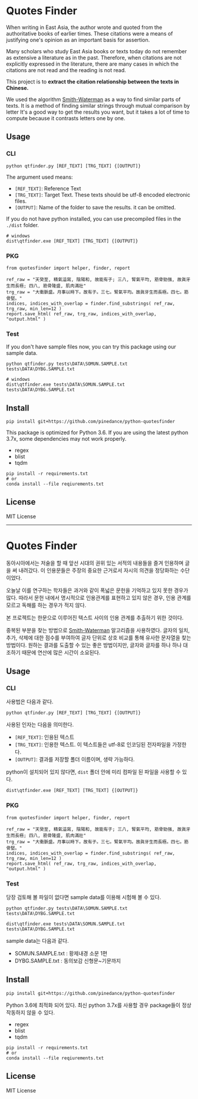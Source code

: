 # Quotes Finder

When writing in East Asia, the author wrote and quoted from the authoritative books of earlier times. These citations were a means of justifying one's opinion as an important basis for assertion.

Many scholars who study East Asia books or texts today do not remember as extensive a literature as in the past. Therefore, when citations are not explicitly expressed in the literature, there are many cases in which the citations are not read and the reading is not read.

This project is to __extract the citation relationship between the texts in Chinese.__

We used the algorithm [Smith-Waterman](https://en.wikipedia.org/wiki/Smith%E2%80%93Waterman_algorithm) as a way to find similar parts of texts. It is a method of finding similar strings through mutual comparison by letter It's a good way to get the results you want, but it takes a lot of time to compute because it contrasts letters one by one.

## Usage

### CLI

```
python qtfinder.py [REF_TEXT] [TRG_TEXT] {[OUTPUT]}
```

The argument used means:

* `[REF_TEXT]`: Reference Text
* `[TRG_TEXT]`: Target Text. These texts should be utf-8 encoded electronic files.
* `[OUTPUT]`: Name of the folder to save the results. it can be omitted.

If you do not have python installed, you can use precompiled files in the `./dist` folder.

```
# windows
dist\qtfinder.exe [REF_TEXT] [TRG_TEXT] {[OUTPUT]}
```

### PKG

```
from quotesfinder import helper, finder, report

ref_raw = "天癸至, 精氣溢寫, 陰陽和, 故能有子; 三八, 腎氣平均, 筋骨勁强, 故眞牙生而長極; 四八, 筋骨隆盛, 肌肉滿壯"
trg_raw = "大衝脈盛。月事以時下。故有子。三七。腎氣平均。故眞牙生而長極。四七。筋骨堅。"
indices, indices_with_overlap = finder.find_substrings( ref_raw, trg_raw, min_len=12 )
report.save_html( ref_raw, trg_raw, indices_with_overlap, "output.html" )
```

### Test

If you don't have sample files now, you can try this package using our sample data.

```
python qtfinder.py tests\DATA\SOMUN.SAMPLE.txt tests\DATA\DYBG.SAMPLE.txt
```

```
# windows
dist\qtfinder.exe tests\DATA\SOMUN.SAMPLE.txt tests\DATA\DYBG.SAMPLE.txt
```



## Install

```
pip install git+https://github.com/pinedance/python-quotesfinder
```

This package is optimized for Python 3.6. If you are using the latest python 3.7x, some dependencies may not work properly.

* regex
* blist
* tqdm


```
pip install -r requirements.txt
# or
conda install --file reqiurements.txt
```


## License

MIT License


***

# Quotes Finder

동아시아에서는 저술을 할 때 앞선 시대의 권위 있는 서적의 내용들을 즐겨 인용하며 글을 써 내려갔다. 이 인용문들은 주장의 중요한 근거로서 자시의 의견을 정당화하는 수단이었다.

오늘날 이를 연구하는 학자들은 과거와 같이 폭넓은 문헌을 기억하고 있지 못한 경우가 많다. 따라서 문헌 내에서 명시적으로 인용관계를 표현하고 있지 않은 경우, 인용 관계를 모르고 독해를 하는 경우가 적지 않다.

본 프로젝트는 한문으로 이루어진 텍스트 사이의 인용 관계를 추출하기 위한 것이다.

중복된 부분을 찾는 방법으로 [Smith-Waterman](https://en.wikipedia.org/wiki/Smith%E2%80%93Waterman_algorithm) 알고리즘을 사용하였다. 글자의 일치, 추가, 삭제에 대한 점수를 부여하여 글자 단위로 상호 비교를 통해 유사한 문자열을 찾는 방법이다. 원하는 결과를 도출할 수 있는 좋은 방법이지만, 글자와 글자를 하나 하나 대조하기 때문에 연산에 많은 시간이 소요된다.

## Usage


### CLI

사용법은 다음과 같다.

```
python qtfinder.py [REF_TEXT] [TRG_TEXT] {[OUTPUT]}
```

사용된 인자는 다음을 의미한다.

* `[REF_TEXT]`: 인용된 텍스트
* `[TRG_TEXT]`: 인용한 텍스트. 이 텍스트들은 utf-8로 인코딩된 전자파일을 가정한다.
* `[OUTPUT]`: 결과를 저장할 폴더 이름이며, 생략 가능하다.


python이 설치되어 있지 않다면, `dist` 폴더 안에 미리 컴파일 된 파일을 사용할 수 있다.

```
dist\qtfinder.exe [REF_TEXT] [TRG_TEXT] {[OUTPUT]}
```

### PKG

```
from quotesfinder import helper, finder, report

ref_raw = "天癸至, 精氣溢寫, 陰陽和, 故能有子; 三八, 腎氣平均, 筋骨勁强, 故眞牙生而長極; 四八, 筋骨隆盛, 肌肉滿壯"
trg_raw = "大衝脈盛。月事以時下。故有子。三七。腎氣平均。故眞牙生而長極。四七。筋骨堅。"
indices, indices_with_overlap = finder.find_substrings( ref_raw, trg_raw, min_len=12 )
report.save_html( ref_raw, trg_raw, indices_with_overlap, "output.html" )
```


### Test

당장 검토해 볼 파일이 없다면 sample data를 이용해 시험해 볼 수 있다.

```
python qtfinder.py tests\DATA\SOMUN.SAMPLE.txt tests\DATA\DYBG.SAMPLE.txt
```

```
dist\qtfinder.exe tests\DATA\SOMUN.SAMPLE.txt tests\DATA\DYBG.SAMPLE.txt
```

sample data는 다음과 같다.

* SOMUN.SAMPLE.txt : 황제내경 소문 1편
* DYBG.SAMPLE.txt : 동의보감 신형문~기문까지

## Install

```
pip install git+https://github.com/pinedance/python-quotesfinder
```

Python 3.6에 최적화 되어 있다. 최신 python 3.7x를 사용할 경우 package들이 정상작동하지 않을 수 있다.

* regex
* blist
* tqdm


```
pip install -r requirements.txt
# or
conda install --file reqiurements.txt
```



## License

MIT License
